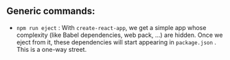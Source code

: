 ## Generic commands:

- `npm run eject` : With `create-react-app`, we get a simple app whose complexity (like Babel dependencies, web pack, ...) are hidden. Once we eject from it, these dependencies will start appearing in `package.json` . This is a one-way street.


